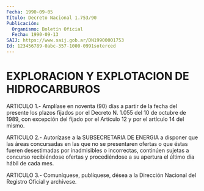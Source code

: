 ```yaml
---
Fecha: 1990-09-05
Título: Decreto Nacional 1.753/90
Publicación:
  Organismo: Boletín Oficial
  Fecha: 1990-09-13
SAIJ: https://www.saij.gob.ar/DN19900001753
Id: 123456789-0abc-357-1000-0991soterced
---
```

# EXPLORACION Y EXPLOTACION DE HIDROCARBUROS

<a id="1"></a>
ARTICULO 1.- Amplíase en noventa (90) días a partir de la fecha del  presente  los plazos fijados por el Decreto N. 1.055 del 10 de octubre de 1989,  con excepción del fijado por el Artículo 12 y por el artículo 14 del mismo.

<a id="2"></a>
ARTICULO  2.-  Autorízase  a  la  SUBSECRETARIA  DE  ENERGIA a disponer  que  las  áreas  concursadas en las que no se presentaren ofertas  o  que  éstas  fueren  desestimadas   por  inadmisibles  o incorrectas,  continúen sujetas a concurso recibiéndose  ofertas  y procediéndose a  su  apertura  el  último  día  hábil  de cada mes.

<a id="3"></a>
ARTICULO  3.-  Comuníquese,  publíquese,  désea a la Dirección Nacional del Registro Oficial y archívese.